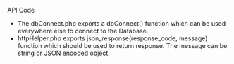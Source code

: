 API Code

- The dbConnect.php exports a dbConnect() function which can be used everywhere else to connect to the Database.
- httpHelper.php exports json_response(response_code, message) function which should be used to return response. The message can be string or JSON encoded object.
